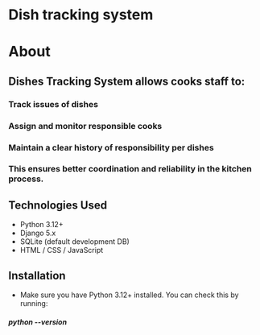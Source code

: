 # Dish tracking system

# About

## Dishes Tracking System allows cooks staff to:

### Track issues of dishes

### Assign and monitor responsible cooks

### Maintain a clear history of responsibility per dishes

### This ensures better coordination and reliability in the kitchen process.

## Technologies Used

* Python 3.12+
* Django 5.x
* SQLite (default development DB)
* HTML / CSS / JavaScript

## Installation

* Make sure you have Python 3.12+ installed. You can check this by running:

##### python --version